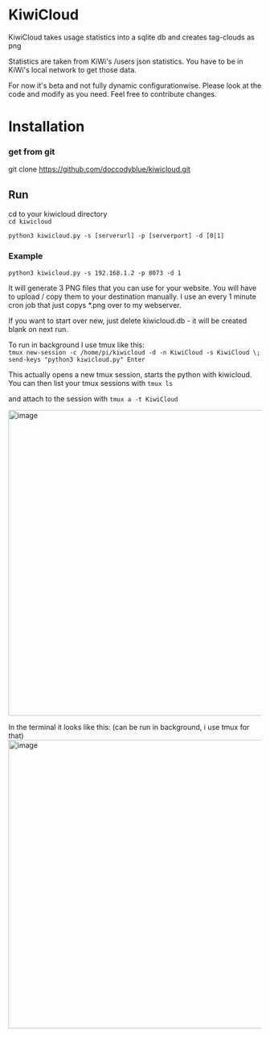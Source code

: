 # KiwiCloud
KiwiCloud takes usage statistics into a sqlite db and creates tag-clouds as png

Statistics are taken from KiWi's /users json statistics. You have to be in KiWi's 
local network to get those data.

For now it's beta and not fully dynamic configurationwise. Please look at the code
and modify as you need. Feel free to contribute changes.

# Installation
### get from git
git clone https://github.com/doccodyblue/kiwicloud.git

## Run
cd to your kiwicloud directory  
```cd kiwicloud```

```python3 kiwicloud.py -s [serverurl] -p [serverport] -d [0|1]``` 

### Example
```python3 kiwicloud.py -s 192.168.1.2 -p 8073 -d 1``` 

It will generate 3 PNG files that you can use for your website. 
You will have to upload / copy them to your destination manually. 
I use an every 1 minute cron job that just copys *.png over to my webserver. 

If you want to start over new, just delete kiwicloud.db - it will be created blank on next run.

To run in background I use tmux like this:  
```tmux new-session -c /home/pi/kiwicloud -d -n KiwiCloud -s KiwiCloud \; send-keys "python3 kiwicloud.py" Enter```    

This actually opens a new tmux session, starts the python with kiwicloud. You can then list your tmux sessions with
```tmux ls```

and attach to the session with
```tmux a -t KiwiCloud```

<img width="607" alt="image" src="https://user-images.githubusercontent.com/20392230/182165529-331d5bde-17a2-4ec3-8d60-1bf26384c564.png">


In the terminal it looks like this: (can be run in background, i use tmux for that)
<img width="573" alt="image" src="https://user-images.githubusercontent.com/20392230/182165331-bb9acb94-64d0-4562-838d-bccd1af38623.png">
